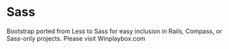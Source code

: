 # Sass
Bootstrap ported from Less to Sass for easy inclusion in Rails, Compass, or Sass-only projects.
Please visit Winplaybox.com
